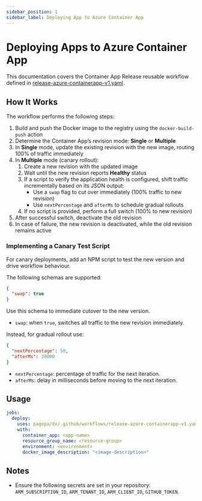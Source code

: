 ```yaml
---
sidebar_position: 1
sidebar_label: Deploying App to Azure Container App
---
```


# Deploying Apps to Azure Container App

This documentation covers the Container App Release reusable workflow defined in
[release-azure-containerapp-v1.yaml](https://github.com/pagopa/dx/blob/main/.github/workflows/release-azure-containerapp-v1.yaml).

## How It Works

The workflow performs the following steps:

1. Build and push the Docker image to the registry using the `docker-build-push`
   action
2. Determine the Container App’s revision mode: **Single** or **Multiple**
3. In **Single** mode, update the existing revision with the new image, routing
   100% of traffic immediately
4. In **Multiple** mode (canary rollout):
   1. Create a new revision with the updated image
   2. Wait until the new revision reports **Healthy** status
   3. If a script to verify the application health is configured, shift traffic
      incrementally based on its JSON output:
      - Use a `swap` flag to cut over immediately (100% traffic to new revision)
      - Use `nextPercentage` and `afterMs` to schedule gradual rollouts
   4. If no script is provided, perform a full switch (100% to new revision)
5. After successful switch, deactivate the old revision
6. In case of failure, the new revision is deactivated, while the old revision
   remains active

### Implementing a Canary Test Script

For canary deployments, add an NPM script to test the new version and drive
workflow behaviour.

The following schemas are supported:

```json
{
  "swap": true
}
```

Use this schema to immediate cutover to the new version.

- `swap`: when `true`, switches all traffic to the new revision immediately.

Instead, for gradual rollout use:

```json
{
  "nextPercentage": 50,
  "afterMs": 30000
}
```

- `nextPercentage`: percentage of traffic for the next iteration.
- `afterMs`: delay in milliseconds before moving to the next iteration.

## Usage

```yaml
jobs:
  deploy:
    uses: pagopa/dx/.github/workflows/release-azure-containerapp-v1.yaml@main
    with:
      container_app: <app-name>
      resource_group_name: <resource-group>
      environment: <environment>
      docker_image_description: "<image-description>"
```

## Notes

- Ensure the following secrets are set in your repository:
  `ARM_SUBSCRIPTION_ID`, `ARM_TENANT_ID`, `ARM_CLIENT_ID`, `GITHUB_TOKEN`.
